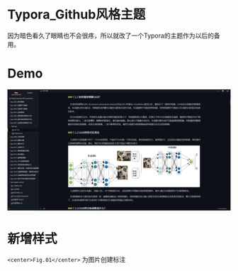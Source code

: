 # Typora_Github风格主题

因为暗色看久了眼睛也不会很疼，所以就改了一个Typora的主题作为以后的备用。
# Demo
![img](https://github.com/Postroggy/Typora_github_style_theme/blob/master/img/demo.png)
# 新增样式
`<center>Fig.01</center>`
为图片创建标注
